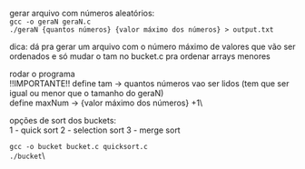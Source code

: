 gerar arquivo com números aleatórios:\
`gcc -o geraN geraN.c`\
`./geraN {quantos números} {valor máximo dos números} > output.txt`

dica: dá pra gerar um arquivo com o número máximo de valores que vão ser ordenados e só mudar o tam no bucket.c pra ordenar arrays menores

rodar o programa\
!!IMPORTANTE!!
define tam -> quantos números vao ser lidos (tem que ser igual ou menor que o tamanho do geraN)\
define maxNum -> {valor máximo dos números} +1\

opções de sort dos buckets:\
1 - quick sort
2 - selection sort
3 - merge sort

`gcc -o bucket bucket.c quicksort.c`\
`./bucket`\

